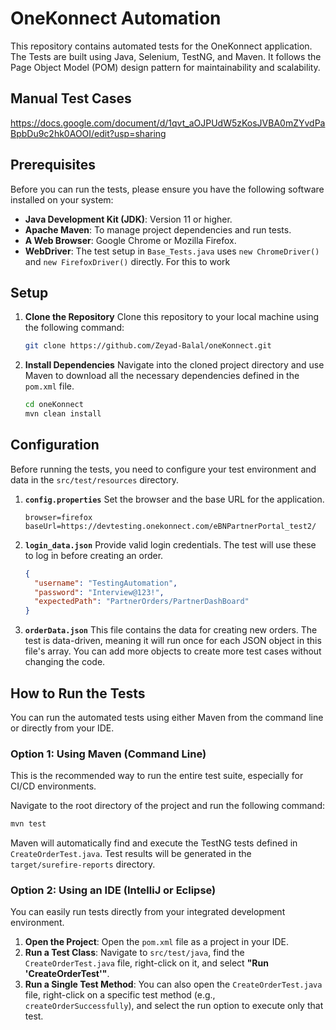 
# OneKonnect Automation

This repository contains automated tests for the OneKonnect application. The Tests are built using Java, Selenium, TestNG, and Maven. It follows the Page Object Model (POM) design pattern for maintainability and scalability.

## Manual Test Cases

https://docs.google.com/document/d/1qvt_aOJPUdW5zKosJVBA0mZYvdPaBpbDu9c2hk0AOOI/edit?usp=sharing

## Prerequisites

Before you can run the tests, please ensure you have the following software installed on your system:

* **Java Development Kit (JDK)**: Version 11 or higher.
* **Apache Maven**: To manage project dependencies and run tests.
* **A Web Browser**: Google Chrome or Mozilla Firefox.
* **WebDriver**: The test setup in `Base_Tests.java` uses `new ChromeDriver()` and `new FirefoxDriver()` directly. For this to work

## Setup

1.  **Clone the Repository**
    Clone this repository to your local machine using the following command:

    ```bash
    git clone https://github.com/Zeyad-Balal/oneKonnect.git
    ```

2.  **Install Dependencies**
    Navigate into the cloned project directory and use Maven to download all the necessary dependencies defined in the `pom.xml` file.

    ```bash
    cd oneKonnect
    mvn clean install
    ```

## Configuration

Before running the tests, you need to configure your test environment and data in the `src/test/resources` directory.

1.  **`config.properties`**
    Set the browser and the base URL for the application.

    ```properties
    browser=firefox
    baseUrl=https://devtesting.onekonnect.com/eBNPartnerPortal_test2/
    ```

2.  **`login_data.json`**
    Provide valid login credentials. The test will use these to log in before creating an order.

    ```json
    {
      "username": "TestingAutomation",
      "password": "Interview@123!",
      "expectedPath": "PartnerOrders/PartnerDashBoard"
    }
    ```

3.  **`orderData.json`**
    This file contains the data for creating new orders. The test is data-driven, meaning it will run once for each JSON object in this file's array. You can add more objects to create more test cases without changing the code.

## How to Run the Tests

You can run the automated tests using either Maven from the command line or directly from your IDE.

### Option 1: Using Maven (Command Line)

This is the recommended way to run the entire test suite, especially for CI/CD environments.

Navigate to the root directory of the project and run the following command:

```bash
mvn test
```

Maven will automatically find and execute the TestNG tests defined in `CreateOrderTest.java`. Test results will be generated in the `target/surefire-reports` directory.

### Option 2: Using an IDE (IntelliJ or Eclipse)

You can easily run tests directly from your integrated development environment.

1.  **Open the Project**: Open the `pom.xml` file as a project in your IDE.
2.  **Run a Test Class**: Navigate to `src/test/java`, find the `CreateOrderTest.java` file, right-click on it, and select **"Run 'CreateOrderTest'"**.
3.  **Run a Single Test Method**: You can also open the `CreateOrderTest.java` file, right-click on a specific test method (e.g., `createOrderSuccessfully`), and select the run option to execute only that test.